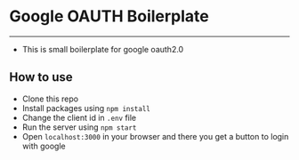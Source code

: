 # Google OAUTH Boilerplate

---

- This is small boilerplate for google oauth2.0

## How to use

- Clone this repo
- Install packages using `npm install`
- Change the client id in `.env` file
- Run the server using `npm start`
- Open `localhost:3000` in your browser and there you get a button to login with google
